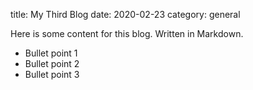 title: My Third Blog
date: 2020-02-23
category: general


Here is some content for this blog. Written in Markdown.

- Bullet point 1
- Bullet point 2
- Bullet point 3